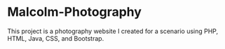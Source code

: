 # Malcolm-Photography
This project is a photography website I created for a scenario using PHP, HTML, Java, CSS, and Bootstrap.
